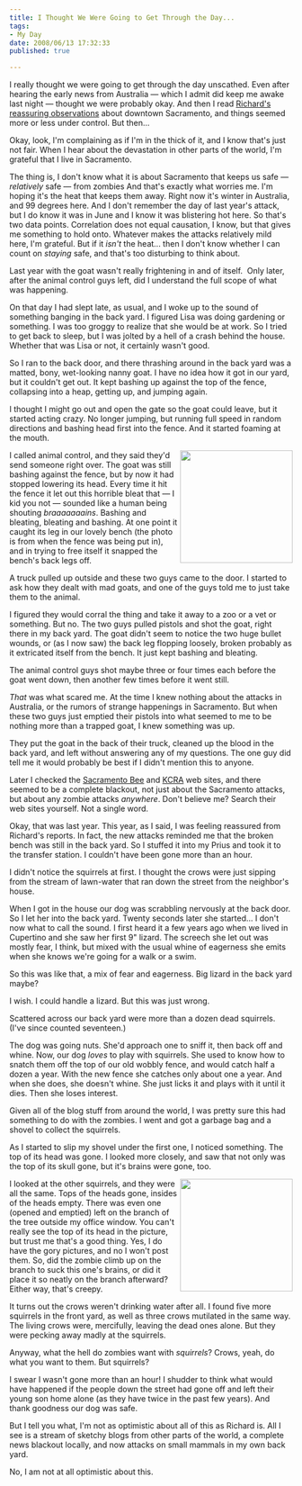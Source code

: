 ```yaml
--- 
title: I Thought We Were Going to Get Through the Day...
tags:
- My Day
date: 2008/06/13 17:32:33
published: true

---
```


I really thought we were going to get through the day unscathed.
Even after hearing the early news from Australia
&#8212;
which I admit did keep me awake last night
&#8212;
thought we were probably okay.
And then I read
[Richard's reassuring observations](http://www.underpope.com/blogonomicon/2008/06/13/the-zombie-menace-in-sacramento/)
about downtown Sacramento,
and things seemed more or less under control.
But then...

Okay, look, I'm complaining as if I'm in the thick of it,
and I know that's just not fair.
When I hear about the devastation in other parts of the world, I'm grateful that I live in Sacramento.

The thing is, I don't know what it is about Sacramento that keeps us safe
&#8212;
_relatively_ safe
&#8212;
from zombies
And that's exactly what worries me.
I'm hoping it's the heat that keeps them away.
Right now it's winter in Australia, and 99 degrees here.
And I don't remember the day of last year's attack,
but I do know it was in June and I know it was blistering hot here.
So that's two data points.
Correlation does not equal causation, I know,
but that gives me something to hold onto.
Whatever makes the attacks relatively mild here, I'm grateful.
But if it _isn't_ the heat...
then I don't know whether I can count on _staying_ safe,
and that's too disturbing to think about.

Last year with the goat wasn't really frightening in and of itself. 
Only later, after the animal control guys left,
did I understand the full scope of what was happening.

On that day I had slept late, as usual,
and I woke up to the sound of something banging in the back yard.
I figured Lisa was doing gardening or something.
I was too groggy to realize that she would be at work.
So I tried to get back to sleep,
but I was jolted by a hell of a crash behind the house.
Whether that was Lisa or not, it certainly wasn't good.

So I ran to the back door,
and there thrashing around in the back yard was a matted,
bony, wet-looking nanny goat.
I have no idea how it got in our yard, but it couldn't get out.
It kept bashing up against the top of the fence,
collapsing into a heap,
getting up,
and jumping again.

I thought I might go out and open the gate so the goat could leave,
but it started acting crazy.
No longer jumping,
but running full speed in random directions and bashing head first into the fence.
And it started foaming at the mouth.

[<img src="/images/bench.jpg" align="right" width="200" />](/images/bench.jpg)
I called animal control,
and they said they'd send someone right over.
The goat was still bashing against the fence,
but by now it had stopped lowering its head.
Every time it hit the fence it let out this horrible bleat that
&#8212;
I kid you not
&#8212;
sounded like a human being shouting _braaaaaaains_.
Bashing and bleating, bleating and bashing.
At one point it caught its leg in our lovely bench
(the photo is from when the fence was being put in),
and in trying to free itself it snapped the bench's back legs off.

A truck pulled up outside and these two guys came to the door.
I started to ask how they dealt with mad goats,
and one of the guys told me to just take them to the animal.

I figured they would corral the thing and take it away to a zoo or a vet or something.
But no.
The two guys pulled pistols and shot the goat,
right there in my back yard.
The goat didn't seem to notice the two huge bullet wounds,
or (as I now saw) the back leg flopping loosely,
broken probably as it extricated itself from the bench.
It just kept bashing and bleating.

The animal control guys shot maybe three or four times each before the goat went down,
then another few times before it went still.

_That_ was what scared me.
At the time I knew nothing about the attacks in Australia,
or the rumors of strange happenings in Sacramento.
But when these two guys just emptied their pistols
into what seemed to me to be nothing more than a trapped goat,
I knew something was up.

They put the goat in the back of their truck,
cleaned up the blood in the back yard, and left without answering any of my questions.
The one guy did tell me it would probably be best if I didn't mention this to anyone.

Later I checked the [Sacramento Bee](http://www.sacbee.com/)
and [KCRA](http://www.kcra.com/index.html)
web sites,
and there seemed to be a complete blackout,
not just about the Sacramento attacks,
but about any zombie attacks _anywhere_.
Don't believe me?
Search their web sites yourself.
Not a single word.

Okay, that was last year.
This year, as I said, I was feeling reassured from Richard's reports.
In fact,
the new attacks reminded me that the broken bench was still in the back yard.
So I stuffed it into my Prius and took it to the transfer station.
I couldn't have been gone more than an hour.

I didn't notice the squirrels at first.
I thought the crows were just sipping from the stream of lawn-water
that ran down the street from the neighbor's house.

When I got in the house our dog was scrabbling nervously at the back door.
So I let her into the back yard.
Twenty seconds later she started...
I don't now what to call the sound.
I first heard it a few years ago when we lived in Cupertino
and she saw her first 9" lizard.
The screech she let out was mostly fear,
I think,
but mixed with the usual whine of eagerness she emits
when she knows we're going for a walk or a swim.

So this was like that,
a mix of fear and eagerness.
Big lizard in the back yard maybe?

I wish.
I could handle a lizard.
But this was just wrong.

Scattered across our back yard were more than a dozen dead squirrels.
(I've since counted seventeen.)

The dog was going nuts.
She'd approach one to sniff it, then back off and whine.
Now, our dog _loves_ to play with squirrels.
She used to know how to snatch them off the top of our old wobbly fence,
and would catch half a dozen a year.
With the new fence she catches only about one a year.
And when she does, she doesn't whine.
She just licks it and plays with it until it dies.
Then she loses interest.

Given all of the blog stuff from around the world,
I was pretty sure this had something to do with the zombies.
I went and got a garbage bag and a shovel to collect the squirrels.

As I started to slip my shovel under the first one,
I noticed something.
The top of its head was gone.
I looked more closely,
and saw that not only was the top of its skull gone,
but it's brains were gone, too.


[<img src="/images/squirrel.jpg" align="right" width="200" />](/images/squirrel.jpg)
I looked at the other squirrels, and they were all the same.
Tops of the heads gone, insides of the heads empty.
There was even one
(opened and emptied)
left on the branch of the tree outside my office window.
You can't really see the top of its head in the picture,
but trust me that's a good thing.
Yes,
I do have the gory pictures, and no I won't post them.
So,
did the zombie climb up on the branch to suck this one's brains,
or did it place it so neatly on the branch afterward?
Either way, that's creepy.

It turns out the crows weren't drinking water after all.
I found five more squirrels in the front yard,
as well as three crows mutilated in the same way.
The living crows were, mercifully, leaving the dead ones alone.
But they were pecking away madly at the squirrels.

Anyway, what the hell do zombies want with _squirrels_?
Crows, yeah, do what you want to them.
But squirrels?

I swear I wasn't gone more than an hour!
I shudder to think what would have happened
if the people down the street had gone off and left their young son home alone
(as they have twice in the past few years).
And thank goodness our dog was safe.

But I tell you what, I'm not as optimistic about all of this as Richard is.
All I see is a stream of sketchy blogs from other parts of the world,
a complete news blackout locally, and now attacks on small mammals in my own back yard.

No, I am not at all optimistic about this.
